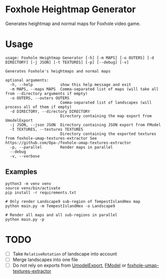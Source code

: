 # Foxhole Heightmap Generator

Generates heightmap and normal maps for Foxhole video game.

# Usage

```
usage: Foxhole Heightmap Generator [-h] [-m MAPS] [-o OUTERS] [-d DIRECTORY] [-j JSON] [-t TEXTURES] [-p] [--debug] [-v]

Generates Foxhole's heightmaps and normal maps

optional arguments:
  -h, --help            show this help message and exit
  -m MAPS, --maps MAPS  Comma-separated list of maps (will take all from --directory arguments if empty)
  -o OUTERS, --outers OUTERS
                        Comma-separated list of landscapes (will process all of them if empty)
  -d DIRECTORY, --directory DIRECTORY
                        Directory containing the map export from UmodelExport
  -j JSON, --json JSON  Directory containing JSON export from FModel
  -t TEXTURES, --textures TEXTURES
                        Directory containing the exported textures from foxhole-umap-textures-extractor See https://github.com/Opa-/foxhole-umap-textures-extractor
  -p, --parallel        Render maps in parallel
  --debug
  -v, --verbose
```

## Examples

```
python3 -m venv venv
source venv/bin/activate
pip install -r requirements.txt

# Only render Landscape9 sub-region of TempestIslandHex map
python main.py -m TempestIslandHex -o Landscape9

# Render all maps and all sub-regions in parallel
python main.py -p
```

# TODO

- [ ] Take `RelativeRotation` of landscape into account
- [ ] Merge landscapes into one file
- [ ] Do not rely on exports from [UmodelExport](https://www.gildor.org/en/projects/umodel), [FModel](https://fmodel.app/) or [foxhole-umap-textures-extractor](https://github.com/Opa-/foxhole-umap-textures-extractor)

